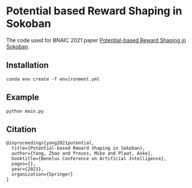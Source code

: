 # Potential based Reward Shaping in Sokoban
The code used for BNAIC 2021 paper [Potential-based Reward Shaping in Sokoban](https://liacs.leidenuniv.nl/~plaata1/papers/Potential_based_Reward_Shaping_in_Sokoban-2.pdf).

## Installation
```
conda env create -f environment.yml
```

## Example
```
python main.py
```

## Citation
```
@inproceedings{yang2021potential, 
  title={Potential-based Reward Shaping in Sokoban}, 
  author={Yang, Zhao and Preuss, Mike and Plaat, Aske}, 
  booktitle={Benelux Conference on Artificial Intelligence}, 
  pages={}, 
  year={2021}, 
  organization={Springer}
}
```
